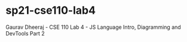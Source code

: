 # sp21-cse110-lab4
Gaurav Dheeraj - CSE 110 Lab 4 - JS Language Intro, Diagramming and DevTools Part 2
